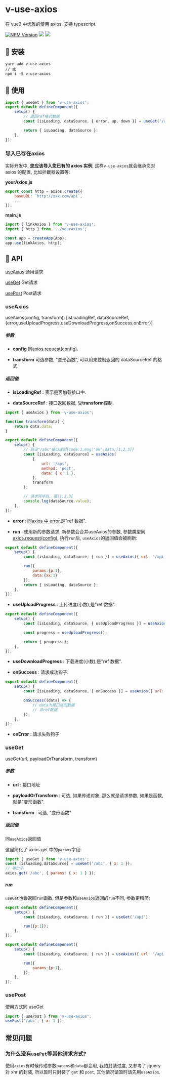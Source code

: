 # v-use-axios

在 vue3 中优雅的使用 axios, 支持 typescript.

[![NPM Version][npm-image]][npm-url] <img src="https://img.shields.io/badge/-typescript-blue"/> <img src="https://img.shields.io/badge/-Vue3-green"/>

[npm-image]: https://badgen.net/npm/v/v-use-axios
[npm-url]: https://npmjs.org/package/v-use-axios

## 🚀 安装

```
yarn add v-use-axios
// 或
npm i -S v-use-axios
```

## 🍕 使用

```javascript
import { useGet } from 'v-use-axios';
export default defineComponent({
    setup() {
        // 返回ref格式数据
        const [isLoading, dataSource, { error, up, down }] = useGet('/api', { p: 1 });

        return { isLoading, dataSource };
    },
});
```

### 导入已存在axios

实际开发中, **您应该导入您已有的 axios 实例**, 这样`v-use-axios`就会继承您对 axios 的配置, 比如拦截器设置等:

**yourAxios.js**

```javascript
export const http = axios.create({
    baseURL: `http://xxx.com/api`,
    ...
});
```

**main.js**

```javascript
import { linkAxios } from 'v-use-axios';
import { http } from '../yourAxios';

const app = createApp(App);
app.use(linkAxios, http);
```

## 🌟 API

[useAxios](#useAxios) 通用请求

[useGet](#useGet) Get请求

[usePost](#usePost) Post请求


### useAxios

useAxios(config, transform): [isLoadingRef, dataSourceRef, {error,useUploadProgress,useDownloadProgress,onSuccess,onError}]

##### 参数

-   **config**
    同[axios.request(config)](https://github.com/axios/axios#request-config).

-   **transform**
    可选参数, "变形函数", 可以用来控制返回的 dataSourceRef 的格式.

##### 返回值

-   **isLoadingRef** : 表示是否加载接口中.

-   **dataSourceRef** : 接口返回数据, 受**transform**控制.

```javascript
import { useAxios } from 'v-use-axios';

function transform(data) {
    return data.data;
}

export default defineComponent({
    setup() {
        // 假设"/abc"接口返回{code:1,msg:'ok',data:[1,2,3]}
        const [isLoading, dataSource] = useAxios(
            {
                url: '/api',
                method: 'post',
                data: { x: 1 },
            },
            transform
        );

        // 请求完毕后, 值[1,2,3]
        console.log(dataSource.value);
    },
});
```

-   **error** : 同[axios 中 error](https://github.com/axios/axios#handling-errors),是"ref 数据".

- **run** : 使用新的参数请求, 新参数会合并useAxios的参数, 参数类型同[axios.request(config)](https://github.com/axios/axios#request-config), 执行`run`后, `useAxios`的返回值会被刷新:

```javascript
export default defineComponent({
    setup() {
        const [isLoading, dataSource, { run }] = useAxios({ url: '/api' });

        run({
            params:{p:1},
            data:{xx:1}
        });
        return { isLoading, dataSource };
    },
});
```

-   **useUploadProgress** : 上传进度(小数),是"ref 数据".

```javascript
export default defineComponent({
    setup() {
        const [isLoading, dataSource, { useUploadProgress }] = useAxios({ url: '/api' });

        const progress = useUploadProgress();

        return { progress };
    },
});
```

-   **useDownloadProgress** : 下载进度(小数),是"ref 数据".

-   **onSuccess** : 请求成功钩子.

```javascript
export default defineComponent({
    setup() {
        const [isLoading, dataSource, { onSuccess }] = useAxios({ url: '/api' });

        onSuccess((data) => {
            // data为接口返回数据
            // 非ref数据
        });
    },
});
```

-   **onError** : 请求失败钩子

### useGet

useGet(url, payloadOrTransform, transform)

##### 参数

-   **url** : 接口地址

-   **payloadOrTransform** : 可选, 如果传递对象, 那么就是请求参数, 如果是函数, 就是"变形函数".

-   **transform** : 可选, "变形函数"

##### 返回值

同`useAxios`返回值

这里简化了 axios.get 中的`params`字段:

```javascript
import { useGet } from 'v-use-axios';
const [isloading,dataSource] = useGet('/abc', { x: 1 });
// 等价于
axios.get('/abc', { params: { x: 1 } });
```

##### run
`useGet`也会返回`run`函数, 但是参数和`useAxios`返回的`run`不同, 参数更精简:
```javascript
export default defineComponent({
    setup() {
        const [isLoading, dataSource, { run }] = useGet('/api');

        run({p:1});
    },
});
```

```javascript
export default defineComponent({
    setup() {
        const [isLoading, dataSource, { run }] = useAxios({ url: '/api' });

        run({
            params:{p:1},
        });
    },
});
```


### usePost

使用方式同 useGet

```javascript
import { usePost } from 'v-use-axios';
usePost('/abc', { x: 1 });
```

## 常见问题

### 为什么没有`usePut`等其他请求方式?

使用`axios`有时候传递参数`params`和`data`都会用, 我怕封装过度, 又参考了 jquery 对 xhr 的封装, 所以暂时只封装了 `get` 和 `post`, 其他情况请暂时请先用`useAxios`.

